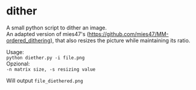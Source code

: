 # dither
A small python script to dither an image.\
An adapted version of mies47's (https://github.com/mies47/MM-ordered_dithering),
that also resizes the picture while maintaining its ratio.

Usage:\
`python diether.py -i file.png`\
Opzional:\
`-n matrix size, -s resizing value`

Will output `file_diethered.png`
